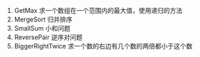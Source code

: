 1. GetMax
   求一个数组在一个范围内的最大值，使用递归的方法
2. MergeSort
   归并排序
3. SmallSum
   小和问题
4. ReversePair 
   逆序对问题
5. BiggerRightTwice 
   求一个数的右边有几个数的两倍都小于这个数